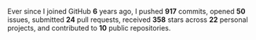 Ever since I joined GitHub **6** years ago, I pushed **917** commits, opened **50** issues, submitted **24** pull requests, received **358** stars across **22** personal projects, and contributed to **10** public repositories.
